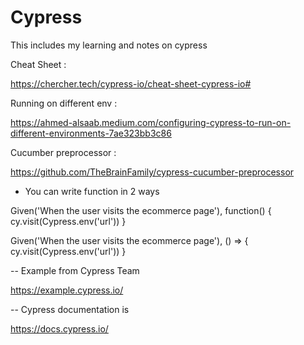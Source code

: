 # Cypress
This includes my learning and notes on cypress

Cheat Sheet :

https://chercher.tech/cypress-io/cheat-sheet-cypress-io#

Running on different env :

https://ahmed-alsaab.medium.com/configuring-cypress-to-run-on-different-environments-7ae323bb3c86

Cucumber preprocessor :

https://github.com/TheBrainFamily/cypress-cucumber-preprocessor

- You can write function in 2 ways 
  
Given('When the user visits the ecommerce page'), function() {
  cy.visit(Cypress.env('url'))
}

Given('When the user visits the ecommerce page'), () => {
  cy.visit(Cypress.env('url'))
}

-- Example from Cypress Team

https://example.cypress.io/

-- Cypress documentation is

https://docs.cypress.io/